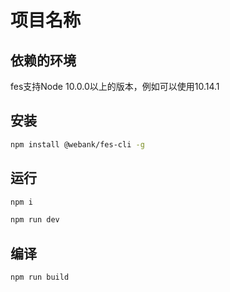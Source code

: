 # 项目名称

## 依赖的环境

fes支持Node 10.0.0以上的版本，例如可以使用10.14.1

## 安装

```bash
npm install @webank/fes-cli -g
```

## 运行

```bash
npm i

npm run dev
```


## 编译

```bash
npm run build
```
